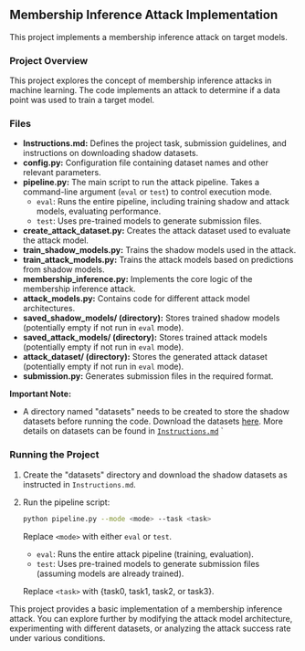 ## Membership Inference Attack Implementation

This project implements a membership inference attack on target models.

### Project Overview

This project explores the concept of membership inference attacks in machine learning. The code implements an attack to determine if a data point was used to train a target model.

### Files

* **Instructions.md:** Defines the project task, submission guidelines, and instructions on downloading shadow datasets.
* **config.py:** Configuration file containing dataset names and other relevant parameters.
* **pipeline.py:** The main script to run the attack pipeline. Takes a command-line argument (`eval` or `test`) to control execution mode.
    * `eval`: Runs the entire pipeline, including training shadow and attack models, evaluating performance.
    * `test`: Uses pre-trained models to generate submission files.
* **create_attack_dataset.py:** Creates the attack dataset used to evaluate the attack model.
* **train_shadow_models.py:** Trains the shadow models used in the attack.
* **train_attack_models.py:** Trains the attack models based on predictions from shadow models.
* **membership_inference.py:** Implements the core logic of the membership inference attack.
* **attack_models.py:** Contains code for different attack model architectures.
* **saved_shadow_models/ (directory):** Stores trained shadow models (potentially empty if not run in `eval` mode).
* **saved_attack_models/ (directory):** Stores trained attack models (potentially empty if not run in `eval` mode).
* **attack_dataset/ (directory):** Stores the generated attack dataset (potentially empty if not run in `eval` mode).
* **submission.py:** Generates submission files in the required format.


**Important Note:**

* A directory named "datasets" needs to be created to store the shadow datasets before running the code. Download the datasets [here](https://drive.google.com/drive/folders/1LZhRnyw9aJ2NzKpIRqJdZACAQpN5ulTY). More details on datasets can be found in [`Instructions.md`](https://github.com/Vab-jain/membership_inference/blob/main/Instructions.md)
`

### Running the Project

1. Create the "datasets" directory and download the shadow datasets as instructed in `Instructions.md`.
2. Run the pipeline script:

   ```bash
   python pipeline.py --mode <mode> --task <task>
   ```

   Replace `<mode>` with either `eval` or `test`.
     * `eval`: Runs the entire attack pipeline (training, evaluation).
     * `test`: Uses pre-trained models to generate submission files (assuming models are already trained).
   
   Replace `<task>` with {task0, task1, task2, or task3}.

This project provides a basic implementation of a membership inference attack. You can explore further by modifying the attack model architecture, experimenting with different datasets, or analyzing the attack success rate under various conditions.
